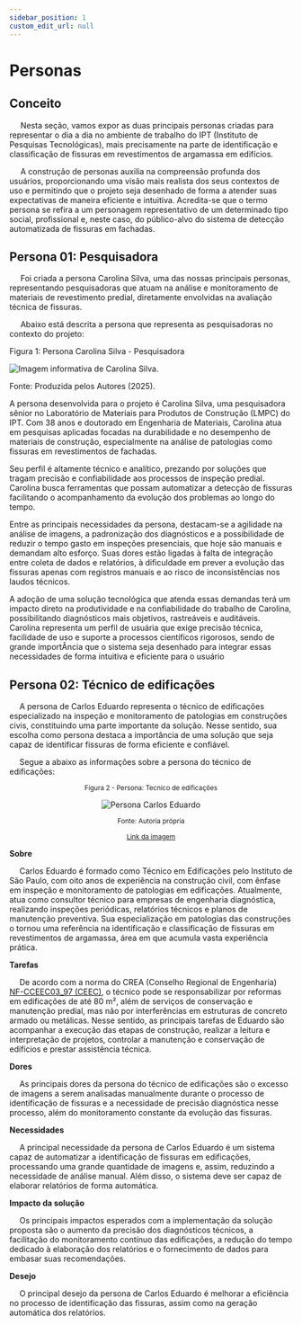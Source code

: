 ```yaml
---
sidebar_position: 1
custom_edit_url: null
---
```


# Personas

## Conceito

&nbsp;&nbsp;&nbsp;&nbsp;&nbsp;Nesta seção, vamos expor as duas principais personas criadas para representar o dia a dia no ambiente de trabalho do IPT (Instituto de Pesquisas Tecnológicas), mais precisamente na parte de identificação e classificação de fissuras em revestimentos de argamassa em edifícios. 

&nbsp;&nbsp;&nbsp;&nbsp;&nbsp;A construção de personas auxilia na compreensão profunda dos usuários, proporcionando uma visão mais realista dos seus contextos de uso e permitindo que o projeto seja desenhado de forma a atender suas expectativas de maneira eficiente e intuitiva. Acredita-se que o termo persona se refira a um personagem representativo de um determinado tipo social, profissional e, neste caso, do público-alvo do sistema de detecção automatizada de fissuras em fachadas.

## Persona 01: Pesquisadora

&nbsp;&nbsp;&nbsp;&nbsp;&nbsp;Foi criada a persona Carolina Silva, uma das nossas principais personas, representando pesquisadoras que atuam na análise e monitoramento de materiais de revestimento predial, diretamente envolvidas na avaliação técnica de fissuras. 

&nbsp;&nbsp;&nbsp;&nbsp;&nbsp;Abaixo está descrita a persona que representa as pesquisadoras no contexto do projeto:

<p style={{textAlign: 'center'}}>Figura 1: Persona Carolina Silva - Pesquisadora</p>
<div style={{margin: 25}}>
    <div style={{textAlign: 'center'}}>
        <img src={require("..\docs\static\img\persona_pesquisa.png").default} style={{width: 800}} alt="Imagem informativa de Carolina Silva." />
        <br />
    </div>
</div>
<p style={{textAlign: 'center'}}>Fonte: Produzida pelos Autores (2025). </p>


A persona desenvolvida para o projeto é Carolina Silva, uma pesquisadora sênior no Laboratório de Materiais para Produtos de Construção (LMPC) do IPT. Com 38 anos e doutorado em Engenharia de Materiais, Carolina atua em pesquisas aplicadas focadas na durabilidade e no desempenho de materiais de construção, especialmente na análise de patologias como fissuras em revestimentos de fachadas.

Seu perfil é altamente técnico e analítico, prezando por soluções que tragam precisão e confiabilidade aos processos de inspeção predial. Carolina busca ferramentas que possam automatizar a detecção de fissuras facilitando o acompanhamento da evolução dos problemas ao longo do tempo.

Entre as principais necessidades da persona, destacam-se a agilidade na análise de imagens, a padronização dos diagnósticos e a possibilidade de reduzir o tempo gasto em inspeções presenciais, que hoje são manuais e demandam alto esforço. Suas dores estão ligadas à falta de integração entre coleta de dados e relatórios, à dificuldade em prever a evolução das fissuras apenas com registros manuais e ao risco de inconsistências nos laudos técnicos.

A adoção de uma solução tecnológica que atenda essas demandas terá um impacto direto na produtividade e na confiabilidade do trabalho de Carolina, possibilitando diagnósticos mais objetivos, rastreáveis e auditáveis. Carolina representa um perfil de usuária que exige precisão técnica, facilidade de uso e suporte a processos científicos rigorosos, sendo de grande importÂncia que o sistema seja desenhado para integrar essas necessidades de forma intuitiva e eficiente para o usuário

## Persona 02: Técnico de edificações

&emsp; A persona de Carlos Eduardo representa o técnico de edificações especializado na inspeção e monitoramento de patologias em construções civis, constituindo uma parte importante da solução. Nesse sentido, sua escolha como persona destaca a importância de uma solução que seja capaz de identificar fissuras de forma eficiente e confiável. 

&emsp; Segue a abaixo as informações sobre a persona do técnico de edificações:

<div align="center" width="100%">

<sub>Figura 2 - Persona: Tecnico de edificações</sub>

![Persona Carlos Eduardo](/img/CarlosEduardo.png)

<sup>Fonte: Autoria própria </sup>

<sup> [Link da imagem](https://www.figma.com/design/AiH9nrIMPmuJx5uXk1Bi59/Personas--Copy-?node-id=2004-125&t=Zqu1Zq1kvCrw5p4s-0)</sup>

</div>

**Sobre**

&emsp; Carlos Eduardo é formado como Técnico em Edificações pelo Instituto de São Paulo, com oito anos de experiência na construção civil, com ênfase em inspeção e monitoramento de patologias em edificações. Atualmente, atua como consultor técnico para empresas de engenharia diagnóstica, realizando inspeções periódicas, relatórios técnicos e planos de manutenção preventiva. Sua especialização em patologias das construções o tornou uma referência na identificação e classificação de fissuras em revestimentos de argamassa, área em que acumula vasta experiência prática.

**Tarefas**

&emsp; De acordo com a norma do CREA (Conselho Regional de Engenharia) [NF-CCEEC03_97 (CEEC)](https://www.creaes.org.br/creaes/Portals/0/Documentos/Legislacao/Normas%20Atualizadas/CEEC/NFCCEEC03_97.pdf), o técnico pode se responsabilizar por reformas em edificações de até 80 m², além de serviços de conservação e manutenção predial, mas não por interferências em estruturas de concreto armado ou metálicas. Nesse sentido, as principais tarefas de Eduardo são acompanhar a execução das etapas de construção, realizar a leitura e interpretação de projetos, controlar a manutenção e conservação de edifícios e prestar assistência técnica.

**Dores**

&emsp; As principais dores da persona do técnico de edificações são o excesso de imagens a serem analisadas manualmente durante o processo de identificação de fissuras e a necessidade de precisão diagnóstica nesse processo, além do monitoramento constante da evolução das fissuras.

**Necessidades**

&emsp; A principal necessidade da persona de Carlos Eduardo é um sistema capaz de automatizar a identificação de fissuras em edificações, processando uma grande quantidade de imagens e, assim, reduzindo a necessidade de análise manual. Além disso, o sistema deve ser capaz de elaborar relatórios de forma automática.

**Impacto da solução**

&emsp; Os principais impactos esperados com a implementação da solução proposta são o aumento da precisão dos diagnósticos técnicos, a facilitação do monitoramento contínuo das edificações, a redução do tempo dedicado à elaboração dos relatórios e o fornecimento de dados para embasar suas recomendações.

**Desejo**

&emsp; O principal desejo da persona de Carlos Eduardo é melhorar a eficiência no processo de identificação das fissuras, assim como na geração automática dos relatórios.
